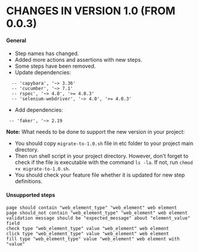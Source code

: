 CHANGES IN VERSION 1.0 (FROM 0.0.3)
===================================

#### General
 * Step names has changed.
 * Added more actions and assertions with new steps.
 * Some steps have been removed.
 * Update dependencies:
 ```
   -- 'capybara', '~> 3.36' 
   -- 'cucumber', '~> 7.1' 
   -- rspec', '~> 4.0', '>= 4.0.3' 
   -- 'selenium-webdriver', '~> 4.0', '>= 4.0.3' 
  ```
 * Add dependencies:
 ```
  -- 'faker', '~> 2.19
 ```
   

**Note:** What needs to be done to support the new version in your project:
* You should copy `migrate-to-1.0.sh` file in etc folder to your project main directory.
* Then run shell script in your project directory. However, don't forget to check if the file is executable with the command `ls -la`. If not, run `chmod +x migrate-to-1.0.sh`.
* You should check your feature file whether it is updated for new step definitions.

#### Unsupported steps
 ```
page should contain "web_element_type" "web_element" web element
page should_not contain "web_element_type" "web_element" web element
validation message should be "expected_message" about "element_value" field
check type "web_element_type" value "web_element" web element
click type "web_element_type" value "web_element" web element
fill type "web_element_type" value "web_element" web element with "value"
 ```